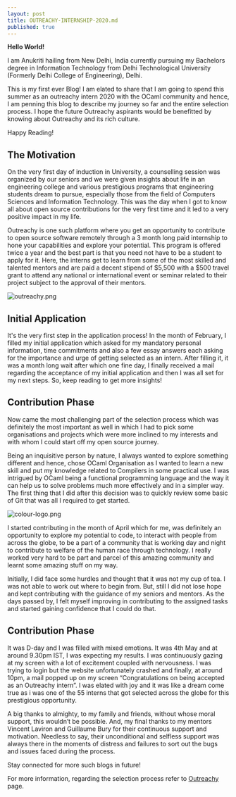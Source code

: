 ```yaml
---
layout: post
title: OUTREACHY-INTERNSHIP-2020.md
published: true
---
```

**Hello World!**

I am Anukriti hailing from New Delhi, India currently pursuing my Bachelors degree in Information Technology from Delhi Technological University (Formerly Delhi College of Engineering), Delhi. 

This is my first ever Blog! I am elated to share that I am going to spend this summer as an outreachy intern 2020 with the OCaml community and hence, I am penning this blog to describe my journey so far and the entire selection process. I hope the future Outreachy aspirants would be benefitted by knowing about Outreachy and its rich culture. 
    
Happy Reading!

##  The Motivation

On the very first day of induction in University, a counselling session was organized by our seniors and we were given insights about life in an engineering college and various prestigious programs that engineering students dream to pursue, especially those from the field of Computers Sciences and Information Technology. This was the day when I got to know all about open source contributions for the very first time and it led to a very positive impact in my life.

Outreachy is one such platform where you get an opportunity to contribute to open source software remotely through a 3 month long paid internship to hone your capabilities and explore your potential. This program is offered twice a year and the best part is that you need not have to be a student to apply for it. Here, the interns get to learn from some of the most skilled and talented mentors and are paid a decent stipend of $5,500 with a $500 travel grant to attend any national or international event or seminar related to their project subject to the approval of their mentors.
    
![outreachy.png]({{site.baseurl}}/_posts/outreachy.png)
    
##  Initial Application

It's the very first step in the application process!
In the month of February, I filled my initial application which asked for my mandatory personal information, time commitments and also a few essay answers each asking for the importance and urge of getting selected as an intern. After filling it, it was a month long wait after which one fine day, I finally received a mail regarding the acceptance of my initial application and then I was all set for my next steps. So, keep reading to get more insights!

## Contribution Phase

Now came the most challenging part of the selection process which was definitely the most important as well in which I had to pick some organisations and projects which were more inclined to my interests and with whom I could start off my open source journey. 

Being an inquisitive person by nature, I always wanted to explore something different and hence, chose OCaml Organisation as I wanted to learn a new skill and put my knowledge related to Compilers in some practical use. I was intrigued by OCaml being a functional programming language and the way it can help us to solve problems much more effectively and in a simpler way. The first thing that I did after this decision was to quickly review some basic of Git that was all I required to get started.

![colour-logo.png]({{site.baseurl}}/_posts/colour-logo.png)


I started contributing in the month of April which for me, was definitely an opportunity to explore my potential to code, to interact with people from across the globe, to be a part of a community that is working day and night to contribute to welfare of the human race through technology. I really worked very hard to be part and parcel of this amazing community and learnt some amazing stuff on my way.

Initially, I did face some hurdles and thought that it was not my cup of tea. I was not able to work out where to begin from. But, still I did not lose hope and kept contributing with the guidance of my seniors and mentors. As the days passed by, I felt myself improving in contributing to the assigned tasks and  started gaining confidence that I could do that.

## Contribution Phase

It was D-day and I was filled with mixed emotions. It was 4th May and at around 9.30pm IST, I was expecting my results. I was continuously gazing at my screen with a lot of excitement coupled with nervousness. I was trying to login but the website unfortunately crashed and finally, at around 10pm, a mail popped up on my screen “Congratulations on being accepted as an Outreachy intern”. I was elated with joy and it was like a dream come true as i was one of the 55 interns that got selected across the globe for this prestigious opportunity.

A big thanks to almighty, to my family and friends, without whose moral support, this wouldn’t be possible. And, my final thanks to my mentors Vincent Laviron and Guillaume Bury for their continuous support and motivation. Needless to say, their unconditional and selfless support was always there in the moments of distress and failures to sort out the bugs and issues faced during the process. 

Stay connected for more such blogs in future!

For more information, regarding the selection process refer to [Outreachy](https://www.outreachy.org/docs/applicant/#outreachy-schedule) page.
